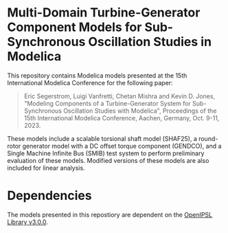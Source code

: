 # Multi-Domain Turbine-Generator Component Models for Sub-Synchronous Oscillation Studies in Modelica
 This repository contains Modelica models presented at the 15th International Modelica Conference for the following paper:

 > Eric Segerstrom, Luigi Vanfretti, Chetan Mishra and Kevin D. Jones, "Modeling Components of a Turbine-Generator System for Sub-Synchronous Oscillation Studies with Modelica", Proceedings of the 15th International Modelica Conference, Aachen, Germany, Oct. 9-11, 2023.

 These models include a scalable torsional shaft model (SHAF25), a round-rotor generator model with a DC offset torque component (GENDCO), and a Single Machine Infinite Bus (SMIB) test system to perform preliminary evaluation of these models. Modified versions of these models are also included for linear analysis. 
 
# Dependencies
  The models presented in this repostiory are dependent on the [OpenIPSL Library v3.0.0](https://github.com/OpenIPSL/OpenIPSL/releases/tag/v3.0.0).